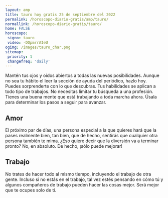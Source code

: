 ```yaml
---
layout: amp
title: tauro hoy gratis 25 de septiembre del 2022 
permalink: /horoscopo-diario-gratis/amp/tauro/
normallink: /horoscopo-diario-gratis/tauro/
home: FALSE
horoscopo:
 signo: tauro
 video: -DQpmrrAIeU
ogimg: /images/tauro_char.png
sitemap:
 priority: 1
 changefreq: 'daily'
---
```



Mantén tus ojos y oídos abiertos a todas las nuevas posibilidades. Aunque no sea tu hábito el leer la sección de ayuda del periódico, hazlo hoy. Puedes sorprenderte con lo que descubras. Tus habilidades se aplican a todo tipo de trabajos. No necesitas limitar tu búsqueda a una profesión. Tienes una buena mente que está trabajando a toda marcha ahora. Úsala para determinar los pasos a seguir para avanzar.

## Amor

El próximo par de días, una persona especial a la que quieres hará que la pases realmente bien, tan bien, que de hecho, sentirás que cualquier otra persona también te mima. ¿Eso quiere decir que la diversión va a terminar pronto? No, en absoluto. De hecho, ¡sólo puede mejorar!

## Trabajo

No trates de hacer todo al mismo tiempo, incluyendo el trabajo de otra gente. Incluso si no estás en el trabajo, tal vez estés pensando en cómo tú y algunos compañeros de trabajo pueden hacer las cosas mejor. Será mejor que te ocupes solo de ti.